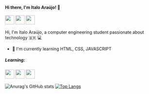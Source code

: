 #### Hi there, I'm Italo Araújo! :wave:	

[<img src="https://img.icons8.com/ios-filled/50/000000/linkedin-circled--v1.png" width="30"/>](https://www.linkedin.com/in/%C3%ADtalo-ara%C3%BAjo-652007177/)
[<img src="https://img.icons8.com/fluent/48/000000/twitter.png" width="30"/>](https://twitter.com/ItaloAraujo1997)
[<img src="https://img.icons8.com/fluent/48/000000/whatsapp.png" width="30"/>](http://api.whatsapp.com/send?phone=5511932456941)

Hi, I'm Italo Araújo, a computer engineering student passionate about technology :brazil:	:computer:

* :brain:	 I'm currently learning HTML, CSS, JAVASCRIPT

##### Learning:
<img src="https://user-images.githubusercontent.com/81595439/115320830-f71d0400-a158-11eb-8eec-f4fe10736a31.png" width="30"/> <img src="https://user-images.githubusercontent.com/81595439/115321065-73afe280-a159-11eb-99e2-ccc677b0bec2.png" width="30"/> 
<img src="https://user-images.githubusercontent.com/81595439/115321201-ba054180-a159-11eb-886e-7f88ac3f846a.png" width="30"/>





![Anurag's GitHub stats](https://github-readme-stats.vercel.app/api?username=ItaloAraujoo&show_icons=true&theme=radical)
[![Top Langs](https://github-readme-stats.vercel.app/api/top-langs/?username=ItaloAraujoo&show_icons=true&theme=radical)](https://github.com/ItaloAraujoo/github-readme-stats)


